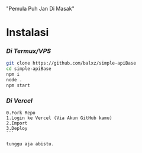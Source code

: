 "Pemula Puh Jan Di Masak"

# Instalasi

### *Di Termux/VPS*
```bash
git clone https://github.com/balxz/simple-apiBase
cd simple-apiBase 
npm i
node . 
npm start
```

### *Di Vercel*
```
0.Fork Repo
1.Login ke Vercel (Via Akun GitHub kamu)
2.Import
3.Deploy
￶‍```

tunggu aja abistu.
